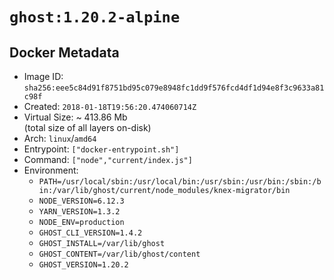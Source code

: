 # `ghost:1.20.2-alpine`

## Docker Metadata

- Image ID: `sha256:eee5c84d91f8751bd95c079e8948fc1dd9f576fcd4df1d94e8f3c9633a81c98f`
- Created: `2018-01-18T19:56:20.474060714Z`
- Virtual Size: ~ 413.86 Mb  
  (total size of all layers on-disk)
- Arch: `linux`/`amd64`
- Entrypoint: `["docker-entrypoint.sh"]`
- Command: `["node","current/index.js"]`
- Environment:
  - `PATH=/usr/local/sbin:/usr/local/bin:/usr/sbin:/usr/bin:/sbin:/bin:/var/lib/ghost/current/node_modules/knex-migrator/bin`
  - `NODE_VERSION=6.12.3`
  - `YARN_VERSION=1.3.2`
  - `NODE_ENV=production`
  - `GHOST_CLI_VERSION=1.4.2`
  - `GHOST_INSTALL=/var/lib/ghost`
  - `GHOST_CONTENT=/var/lib/ghost/content`
  - `GHOST_VERSION=1.20.2`
